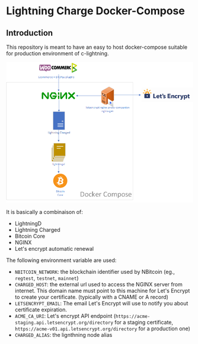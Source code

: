 # Lightning Charge Docker-Compose

## Introduction

This repository is meant to have an easy to host docker-compose suitable for production environment of c-lightning.

![Architecture](img/Architecture.png)

It is basically a combinaison of:

* LightningD
* Lightning Charged
* Bitcoin Core
* NGINX
* Let's encrypt automatic renewal

The following environment variable are used:

* `NBITCOIN_NETWORK`: the blockchain identifier used by NBitcoin (eg., `regtest`, `testnet`, `mainnet`)
* `CHARGED_HOST`: the external url used to access the NGINX server from internet. This domain name must point to this machine for Let's Encrypt to create your certificate. (typically with a CNAME or A record)
* `LETSENCRYPT_EMAIL`: The email Let's Encrypt will use to notify you about certificate expiration.
* `ACME_CA_URI`: Let's encrypt API endpoint (`https://acme-staging.api.letsencrypt.org/directory` for a staging certificate, `https://acme-v01.api.letsencrypt.org/directory` for a production one)
* `CHARGED_ALIAS`: the lignthning node alias